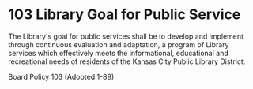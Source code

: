 # 103 Library Goal for Public Service

The Library's goal for public services shall be to develop and implement through continuous evaluation and adaptation, a program of Library services which effectively meets the informational, educational and recreational needs of residents of the Kansas City Public Library District.

Board Policy 103 (Adopted 1-89)
